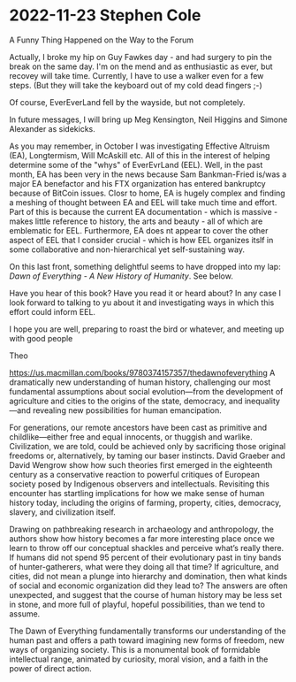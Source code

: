 # 2022-11-23 Stephen Cole

A Funny Thing Happened on the Way to the Forum

Actually, I broke my hip on Guy Fawkes day - and  had surgery to pin the break on the same day. I'm on the mend and as enthusiastic as ever, but recovey will take time. Currently, I have to use a walker even for a few steps. (But they will take the keyboard out of my cold dead fingers ;-)

Of course, EverEverLand fell by the wayside, but not completely.

In future messages, I will bring up Meg Kensington, Neil Higgins and Simone Alexander as sidekicks.

As you may remember, in October I was investigating Effective Altruism (EA), Longtermism, Will McAskill etc. All of this in the interest of helping determine some of the "whys" of EverEvrLand (EEL). Well, in the past month, EA has been very in the news because Sam Bankman-Fried is/was a major EA benefactor and his FTX organization has entered bankruptcy because of BitCoin issues. Closr to home, EA is hugely complex and finding a meshing of thought between EA and EEL will take much time and effort. Part of this is because the current EA documentation - which is massive - makes little reference to history, the arts and beauty - all of which are emblematic for EEL. Furthermore, EA does nt appear to cover the other aspect of EEL that I consider crucial - which is how EEL organizes itslf in some collaborative and non-hierarchical yet self-sustaining way.

On this last front, something delightful seems to have dropped into my lap: _Dawn of Everything - A New History of Humanity_. See below.

Have you hear of this book? Have you read it or heard about? In any case I look forward to talking to yu about it and investigating ways in which this effort could inform EEL.

I hope you are well, preparing to roast the bird or whatever, and meeting up with good people

Theo


https://us.macmillan.com/books/9780374157357/thedawnofeverything
A dramatically new understanding of human history, challenging our most fundamental assumptions about social evolution—from the development of agriculture and cities to the origins of the state, democracy, and inequality—and revealing new possibilities for human emancipation.

For generations, our remote ancestors have been cast as primitive and childlike—either free and equal innocents, or thuggish and warlike. Civilization, we are told, could be achieved only by sacrificing those original freedoms or, alternatively, by taming our baser instincts. David Graeber and David Wengrow show how such theories first emerged in the eighteenth century as a conservative reaction to powerful critiques of European society posed by Indigenous observers and intellectuals. Revisiting this encounter has startling implications for how we make sense of human history today, including the origins of farming, property, cities, democracy, slavery, and civilization itself.

Drawing on pathbreaking research in archaeology and anthropology, the authors show how history becomes a far more interesting place once we learn to throw off our conceptual shackles and perceive what’s really there. If humans did not spend 95 percent of their evolutionary past in tiny bands of hunter-gatherers, what were they doing all that time? If agriculture, and cities, did not mean a plunge into hierarchy and domination, then what kinds of social and economic organization did they lead to? The answers are often unexpected, and suggest that the course of human history may be less set in stone, and more full of playful, hopeful possibilities, than we tend to assume.

The Dawn of Everything fundamentally transforms our understanding of the human past and offers a path toward imagining new forms of freedom, new ways of organizing society. This is a monumental book of formidable intellectual range, animated by curiosity, moral vision, and a faith in the power of direct action.



